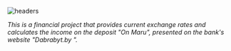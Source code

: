 ![headers](https://github.com/AndreiGorev/diplom/blob/main/assets/headerbank.png)

_This is a financial project that provides current 
exchange rates and calculates the income on the deposit "On Maru", 
presented on the bank's website "Dabrabyt.by "._


